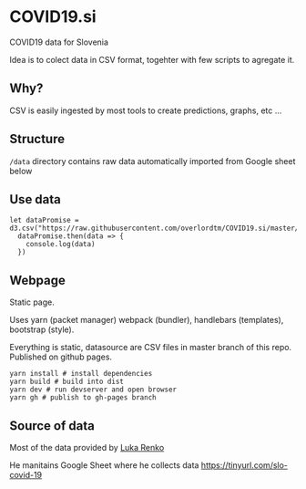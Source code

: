 # COVID19.si

COVID19 data for Slovenia

Idea is to colect data in CSV format, togehter with few scripts to agregate it. 

## Why?

CSV is easily ingested by most tools to create predictions, graphs, etc ...

## Structure

`/data` directory contains raw data automatically imported from Google sheet below

## Use data

```
let dataPromise = d3.csv("https://raw.githubusercontent.com/overlordtm/COVID19.si/master/data/full.csv")
  dataPromise.then(data => {
    console.log(data)
  })
```

## Webpage

Static page.

Uses yarn (packet manager) webpack (bundler), handlebars (templates), bootstrap (style).

Everything is static, datasource are CSV files in master branch of this repo. Published on github pages.

```
yarn install # install dependencies
yarn build # build into dist
yarn dev # run devserver and open browser
yarn gh # publish to gh-pages branch
```


## Source of data
Most of the data provided by [Luka Renko](https://twitter.com/LukaRenko)

He manitains Google Sheet where he collects data https://tinyurl.com/slo-covid-19
